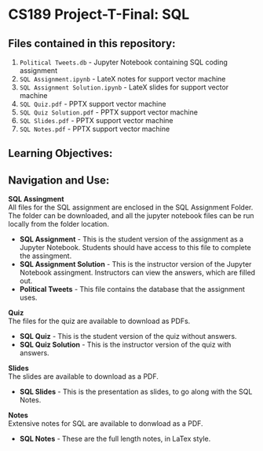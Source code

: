 # CS189 Project-T-Final: SQL

## Files contained in this repository:
1. ``Political Tweets.db`` - Jupyter Notebook containing SQL coding assignment
2. ``SQL Assignment.ipynb`` - LateX notes for support vector machine
3. ``SQL Assignment Solution.ipynb`` - LateX slides for support vector machine
4. ``SQL Quiz.pdf`` - PPTX support vector machine
5. ``SQL Quiz Solution.pdf`` - PPTX support vector machine
6. ``SQL Slides.pdf`` - PPTX support vector machine
7. ``SQL Notes.pdf`` - PPTX support vector machine

## Learning Objectives:

## Navigation and Use:

**SQL Assingment** <br>
All files for the SQL assignment are enclosed in the SQL Assignment Folder. The folder can be downloaded, and all the jupyter notebook files can be run locally from the folder location.
* **SQL Assignment** - This is the student version of the assignment as a Jupyter Notebook. Students should have access to this file to complete the assingment.
* **SQL Assignment Solution** - This is the instructor version of the Jupyter Notebook assingment. Instructors can view the answers, which are filled out.
* **Political Tweets** - This file contains the database that the assignment uses.

**Quiz** <br>
The files for the quiz are available to download as PDFs.
* **SQL Quiz** - This is the student version of the quiz without answers.
* **SQL Quiz Solution** - This  is the instructor version of the quiz with answers.

**Slides** <br>
The slides are available to download as a PDF.
* **SQL Slides** - This is the presentation as slides, to go along with the SQL Notes.

**Notes** <br>
Extensive notes for SQL are available to donwload as a PDF.
* **SQL Notes** - These are the full length notes, in LaTex style.
